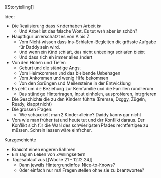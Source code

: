 [[Storytelling]]

Idee:
- Die Realisierung dass Kinderhaben Arbeit ist
	- Und Arbeit ist das falsche Wort. Es tut weh aber ist schön?
- Hauptfigur unterschätzt es von A bis Z
	- Vom Nicht-wissen dass Ins-Schlafen-Begleiten die grösste Aufgabe für Daddy sein wird.
	- Und wenn ein Kind schläft, das nicht unbedingt schlafen bleibt
	- Und dass sich eh immer alles ändert
- Von den Höhen und Tiefen
	- Geburt und die ständige Angst
	- Vom Heimkommen und das bleibende Unbehagen
	- Vom Ankommen und wenig Hilfe bekommen
	- Von den Sprüngen und Meilensteine in der Entwicklung
- Es geht um die Beziehung zur Kernfamilie und die Familien rundherum
	- Das ständige Hinterfragen, Input einholen, ausprobieren, integrieren
- Die Geschichte die zu den Kindern führte (Bremse, Doggy, Zügeln, Ready, klappt nicht)
- Die grossen Fragen:
	- Wie schauckelt man 2 Kinder alleine? Daddy kanns gar nicht
- Vom wie man früher tat und heute tut und der Konflikt daraus. Der Konflikt sich für die Wahl des schwierigsten Pfades rechtfertigen zu müssen. Schrein lassen wäre einfacher.

Kurzgeschichte
- Braucht einen engeren Rahmen
- Ein Tag im Leben von Zwillingseltern
- Tagesablauf aus [[Woche 21 - 12.12.24]]
	- Dann jeweils Hintergrundinfos, Nice-to-Knows?
	- Oder einfach nur mal Fragen stellen ohne sie zu beantworten?

